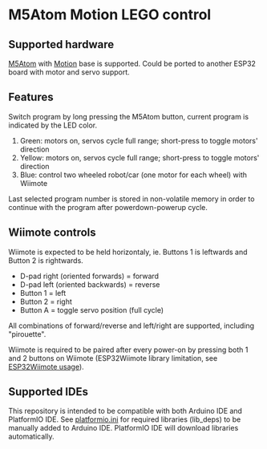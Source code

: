 # M5Atom Motion LEGO control

## Supported hardware

[M5Atom](https://docs.m5stack.com/en/core/atom_lite) with [Motion](https://docs.m5stack.com/en/atom/atom_motion) base is supported. Could be ported to another ESP32 board with motor and servo support.

## Features

Switch program by long pressing the M5Atom button, current program is indicated by the LED color.

1. Green: motors on, servos cycle full range; short-press to toggle motors' direction
2. Yellow:  motors on, servos cycle full range; short-press to toggle motors' direction
3. Blue: control two wheeled robot/car (one motor for each wheel) with Wiimote

Last selected program number is stored in non-volatile memory in order to continue with the program after powerdown-powerup cycle.

## Wiimote controls

Wiimote is expected to be held horizontaly, ie. Buttons 1 is leftwards and Button 2 is rightwards.

* D-pad right (oriented forwards) = forward
* D-pad left (oriented backwards) = reverse
* Button 1 = left
* Button 2 = right
* Button A = toggle servo position (full cycle)

All combinations of forward/reverse and left/right are supported, including "pirouette".

Wiimote is required to be paired after every power-on by pressing both 1 and 2 buttons on Wiimote (ESP32Wiimote library limitation, see [ESP32Wiimote usage](https://github.com/hrgraf/ESP32Wiimote#usage)).

## Supported IDEs

This repository is intended to be compatible with both Arduino IDE and PlatformIO IDE. See [platformio.ini](platformio.ini) for required libraries (lib_deps) to be manually added to Arduino IDE. PlatformIO IDE will download libraries automatically.
